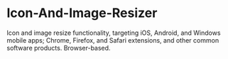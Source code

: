 # Icon-And-Image-Resizer
Icon and image resize functionality, targeting iOS, Android, and Windows mobile apps; Chrome, Firefox, and Safari extensions, and other common software products. Browser-based.
